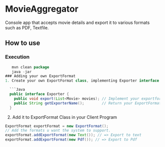 # MovieAggregator
Console app that accepts movie details and export it to various formats such as PDF, Textfile.
## How to use
### Execution
```Java
   mvn clean package
   java -jar 
### Adding your own ExportFormat
1. Create your own ExportFormat class, implementing Exporter interface. Package it under exportformats.

  ```Java
  public interface Exporter {
    public void export(List<Movie> movies); // Implement your exportformat under this method.
    public String getExporterName();        // Return your ExportFormat class name .
  }
  ```
2. Add it to ExportFormat Class in your Client Program

  ```Java
  ExportFormat exportFormat = new ExportFormat();
  // Add the formats u want the system to support.
  exportFormat.addExportFormat(new Text()); // => Export to text
  exportFormat.addExportFormat(new Pdf()); // => Export to Pdf
  ```
  



